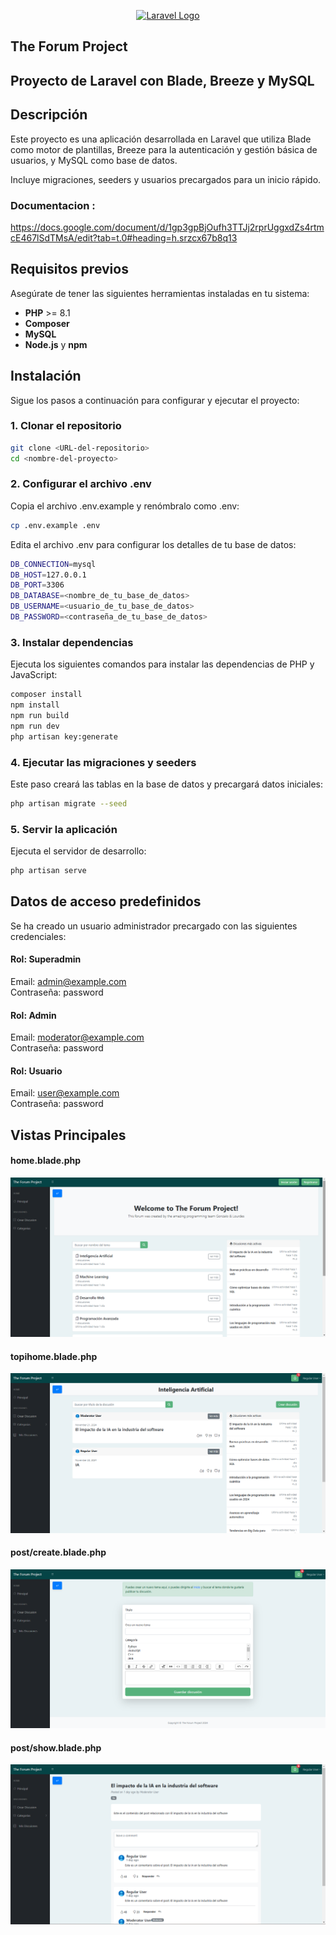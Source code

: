 <p align="center"><a href="https://laravel.com" target="_blank"><img src="https://raw.githubusercontent.com/laravel/art/master/logo-lockup/5%20SVG/2%20CMYK/1%20Full%20Color/laravel-logolockup-cmyk-red.svg" width="400" alt="Laravel Logo"></a></p>


##  The Forum Project

## Proyecto de Laravel con Blade, Breeze y MySQL

## Descripción
Este proyecto es una aplicación desarrollada en Laravel que utiliza Blade como motor de plantillas, Breeze para la autenticación y gestión básica de usuarios, y MySQL como base de datos.

Incluye migraciones, seeders y usuarios precargados para un inicio rápido.



### Documentacion : 
https://docs.google.com/document/d/1gp3gpBjOufh3TTJj2rprUggxdZs4rtmcE467lSdTMsA/edit?tab=t.0#heading=h.srzcx67b8q13

## Requisitos previos
Asegúrate de tener las siguientes herramientas instaladas en tu sistema:
- **PHP** >= 8.1  
- **Composer**  
- **MySQL**  
- **Node.js** y **npm**

## Instalación

Sigue los pasos a continuación para configurar y ejecutar el proyecto:

### 1. Clonar el repositorio
```bash
git clone <URL-del-repositorio>
cd <nombre-del-proyecto>
```
### 2. Configurar el archivo .env
Copia el archivo .env.example y renómbralo como .env:
```bash
cp .env.example .env
```


Edita el archivo .env para configurar los detalles de tu base de datos:
```bash
DB_CONNECTION=mysql
DB_HOST=127.0.0.1
DB_PORT=3306
DB_DATABASE=<nombre_de_tu_base_de_datos>
DB_USERNAME=<usuario_de_tu_base_de_datos>
DB_PASSWORD=<contraseña_de_tu_base_de_datos>

```
### 3. Instalar dependencias
Ejecuta los siguientes comandos para instalar las dependencias de PHP y JavaScript:
```bash
composer install
npm install
npm run build
npm run dev
php artisan key:generate
```


### 4. Ejecutar las migraciones y seeders
Este paso creará las tablas en la base de datos y precargará datos iniciales:
```bash
php artisan migrate --seed
```
### 5. Servir la aplicación
Ejecuta el servidor de desarrollo:
```bash
php artisan serve
```
## Datos de acceso predefinidos
Se ha creado un usuario administrador precargado con las siguientes credenciales:

#### Rol: Superadmin
Email: admin@example.com  
Contraseña: password
#### Rol: Admin
Email: moderator@example.com  
Contraseña: password
#### Rol: Usuario
Email: user@example.com   
Contraseña: password 


## Vistas Principales

#### home.blade.php
![Texto alternativo](imagenes_md/Captura%20de%20pantalla%202024-11-23%20002222.png "")

#### topihome.blade.php
![Texto alternativo](imagenes_md/topichome.png "")

#### post/create.blade.php
![Texto alternativo](imagenes_md/vista_post_create.png "")

#### post/show.blade.php
![Texto alternativo](imagenes_md/vista_post_show.png "")


